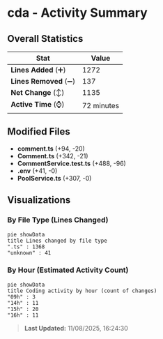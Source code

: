 # cda - Activity Summary 

## Overall Statistics

| Stat                   | Value                                                             |
| ---------------------- | ----------------------------------------------------------------- |
| **Lines Added** (➕)   | 1272                                          |
| **Lines Removed** (➖) | 137                                        |
| **Net Change** (↕)    | 1135                |
| **Active Time** (⌚)   | 72 minutes |


## Modified Files
- **comment.ts** (+94, -20)
- **Comment.ts** (+342, -21)
- **CommentService.test.ts** (+488, -96)
- **.env** (+41, -0)
- **PoolService.ts** (+307, -0)

## Visualizations

### By File Type (Lines Changed)

```mermaid
pie showData
title Lines changed by file type
".ts" : 1368
"unknown" : 41
```

### By Hour (Estimated Activity Count)

```mermaid
pie showData
title Coding activity by hour (count of changes)
"09h" : 3
"14h" : 11
"15h" : 20
"16h" : 11
```


> **Last Updated:** 11/08/2025, 16:24:30